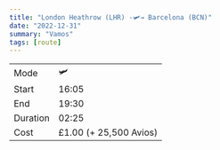 ```yaml
---
title: "London Heathrow (LHR) -🛩️→ Barcelona (BCN)"
date: "2022-12-31"
summary: "Vamos"
tags: [route]
---
```


|  |   |
|---|---|
| Mode | 🛩️  |
| Start | 16:05  |
| End | 19:30  |
| Duration | 02:25 |
| Cost | £1.00 (+ 25,500 Avios)	|